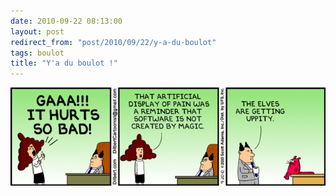 ```yaml
---
date: 2010-09-22 08:13:00
layout: post
redirect_from: "post/2010/09/22/y-a-du-boulot"
tags: boulot
title: "Y'a du boulot !"
---
```


[![](/public/2010/lutins.gif)](http://www.dilbert.com/strips/comic/2010-09-20/)
